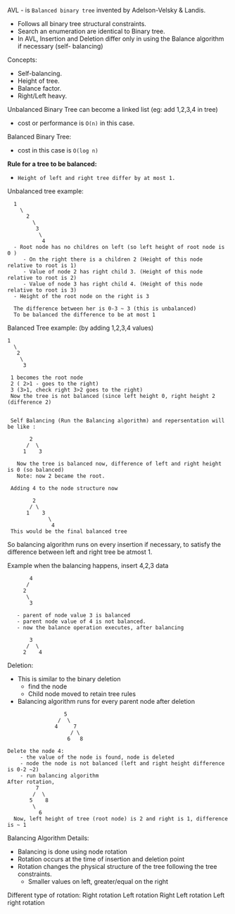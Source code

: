 
AVL - is `Balanced binary tree` invented by Adelson-Velsky & Landis.

 - Follows all binary tree structural constraints.
 - Search an enumeration are identical to Binary tree.
 - In AVL, Insertion and Deletion differ only in using the Balance algorithm if necessary  (self- balancing)
 
Concepts:
   - Self-balancing.
   - Height of tree.
   - Balance factor.
   - Right/Left heavy.

Unbalanced Binary Tree can become a linked list (eg: add 1,2,3,4 in tree)
  - cost or performance is `O(n)` in this case.

Balanced Binary Tree:
  - cost in this case is `O(log n)`
  
**Rule for a tree to be balanced:** 
   - `Height of left and right tree differ by at most 1.`

Unbalanced tree example:
```
  1
    \
      2
        \ 
         3 
          \
           4
  - Root node has no childres on left (so left height of root node is 0 )
     - On the right there is a children 2 (Height of this node relative to root is 1)
     - Value of node 2 has right child 3. (Height of this node relative to root is 2)
     - Value of node 3 has right child 4. (Height of this node relative to root is 3)
  - Height of the root node on the right is 3
  
  The difference between her is 0-3 ~ 3 (this is unbalanced)
  To be balanced the difference to be at most 1
```

Balanced Tree example: (by adding 1,2,3,4 values)
```
1
  \
   2
    \
     3
 
 1 becomes the root node
 2 ( 2>1 - goes to the right)
 3 (3>1, check right 3>2 goes to the right)
 Now the tree is not balanced (since left height 0, right height 2 (difference 2)
 
 
 Self Balancing (Run the Balancing algorithm) and repersentation will be like :
 
       2
      /  \
     1    3
 
   Now the tree is balanced now, difference of left and right height is 0 (so balanced)
   Note: now 2 became the root. 
 
 Adding 4 to the node structure now
 
        2
       / \
      1    3
             \
              4
 This would be the final balanced tree
```
So balancing algorithm runs on every insertion if necessary, to satisfy the difference between left and right tree be atmost 1.

Example when the balancing happens, insert 4,2,3 data

```
       4
      /
     2
      \
       3
      
   - parent of node value 3 is balanced
   - parent node value of 4 is not balanced.
   - now the balance operation executes, after balancing
   
       3
      /  \
     2    4
```

Deletion:
  - This is similar to the binary deletion
     - find the node
     - Child node moved to retain tree rules
  - Balancing algorithm runs for every parent node after deletion
  
```
                  5
                /  \
               4     7
                    / \
                   6   8

Delete the node 4:
    - the value of the node is found, node is deleted
    - node the node is not balanced (left and right height difference is 0-2 ~2)
    - run balancing algorithm
After rotation,
         7
        /  \
       5    8
        \
          6
  Now, left height of tree (root node) is 2 and right is 1, difference is ~ 1
```

Balancing Algorithm Details:

  - Balancing is done using node rotation
  - Rotation occurs at the time of insertion and deletion point
  - Rotation changes the physical structure of the tree following the tree constraints.
       - Smaller values on left, greater/equal on the right
  
  Different type of rotation:
   Right rotation
   Left rotation
   Right Left rotation
   Left right rotation
